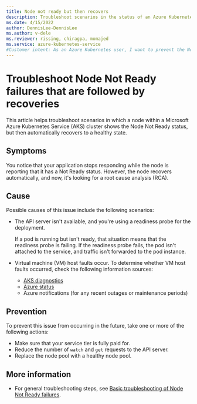 ```yaml
---
title: Node not ready but then recovers
description: Troubleshoot scenarios in the status of an Azure Kubernetes Service (AKS) cluster node is Node Not Ready, but then the node recovers.
ms.date: 4/15/2022
author: DennisLee-DennisLee
ms.author: v-dele
ms.reviewer: rissing, chiragpa, momajed
ms.service: azure-kubernetes-service
#Customer intent: As an Azure Kubernetes user, I want to prevent the Node Not Ready status for nodes that later recover so that I can avoid future errors within an Azure Kubernetes Service (AKS) cluster.
---
```

# Troubleshoot Node Not Ready failures that are followed by recoveries

This article helps troubleshoot scenarios in which a node within a Microsoft Azure Kubernetes Service (AKS) cluster shows the Node Not Ready status, but then automatically recovers to a healthy state.

## Symptoms

You notice that your application stops responding while the node is reporting that it has a Not Ready status. However, the node recovers automatically, and now, it's looking for a root cause analysis (RCA).

## Cause

Possible causes of this issue include the following scenarios:

- The API server isn't available, and you're using a readiness probe for the deployment.

  If a pod is running but isn't ready, that situation means that the readiness probe is failing. If the readiness probe fails, the pod isn't attached to the service, and traffic isn't forwarded to the pod instance.

- Virtual machine (VM) host faults occur. To determine whether VM host faults occurred, check the following information sources:
  - [AKS diagnostics](/azure/aks/concepts-diagnostics)
  - [Azure status](https://status.azure.com/)
  - Azure notifications (for any recent outages or maintenance periods)

## Prevention

To prevent this issue from occurring in the future, take one or more of the following actions:

- Make sure that your service tier is fully paid for.
- Reduce the number of `watch` and `get` requests to the API server.
- Replace the node pool with a healthy node pool.

## More information

- For general troubleshooting steps, see [Basic troubleshooting of Node Not Ready failures](node-not-ready-basic-troubleshooting.md).
